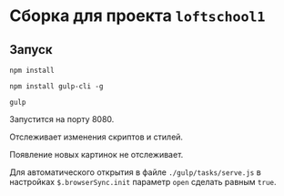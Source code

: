 # Сборка для проекта `loftschool1`

## Запуск

    npm install
    
    npm install gulp-cli -g

    gulp


Запустится на порту 8080.

Отслеживает изменения скриптов и стилей.

Появление новых картинок не отслеживает.

Для автоматического открытия в файле `./gulp/tasks/serve.js` в настройках `$.browserSync.init` параметр `open` сделать равным `true`.
